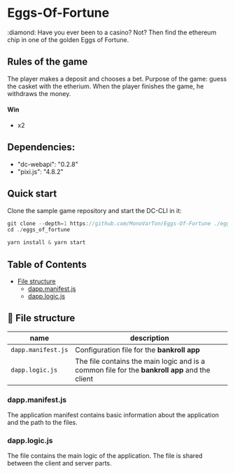 # Eggs-Of-Fortune
:diamond: Have you ever been to a casino? Not? Then find the ethereum chip in one of the golden Eggs of Fortune.

## Rules of the game
The player makes a deposit and chooses a bet.
Purpose of the game: guess the casket with the etherium. 
When the player finishes the game, he withdraws the money.

#### Win
- x2

## Dependencies:
- "dc-webapi": "0.2.8"
- "pixi.js": "4.8.2"

## Quick start

Clone the sample game repository and start the DC-CLI in it:

```javascript
git clone --depth=1 https://github.com/MonoVarTon/Eggs-Of-Fortune ./eggs_of_fortune
cd ./eggs_of_fortune

yarn install & yarn start
```

## Table of Contents
- [File structure](#-file-structure)
  - [dapp.manifest.js](#dappmanifest)
  - [dapp.logic.js](#dapplogic)
  
## 📁 File structure
|name|description|
|---|---|
|`dapp.manifest.js`|Configuration file for the **bankroll app**|
|`dapp.logic.js`|The file contains the main logic and is a common file for the **bankroll app** and the client|

### dapp.manifest.js
The application manifest contains basic information about the application and the path to the files.

### dapp.logic.js
The file contains the main logic of the application. The file is shared between the client and server parts.
